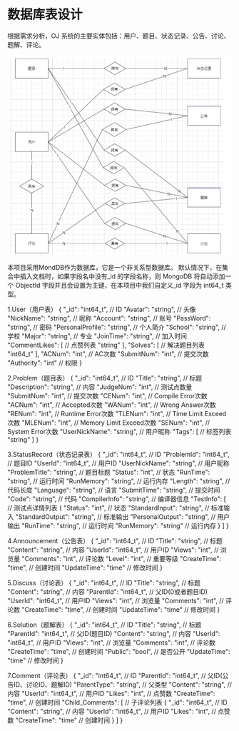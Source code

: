 # 数据库表设计

根据需求分析，OJ 系统的主要实体包括：用户、题目、状态记录、公告、讨论、题解、评论。

![ER图](images/ER.png)

本项目采用MondDB作为数据库，它是一个非关系型数据库。
默认情况下，在集合中插入文档时，如果字段名中没有_id 的字段名称，则 MongoDB 将自动添加一个 ObjectId 字段并且会设置为主键，在本项目中我们自定义_id 字段为 int64_t 类型。

1.User（用户表）
{
  "_id": "int64_t", // ID
  "Avatar": "string", // 头像
  "NickName": "string", // 昵称
  "Account": "string", // 账号
  "PassWord": "string", // 密码
  "PersonalProfile": "string", // 个人简介
  "School": "string", // 学校
  "Major": "string", // 专业
  "JoinTime": "string", // 加入时间
  "CommentLikes": [
    // 点赞列表
    "string"
  ],
  "Solves": [
    // 解决题目列表
    "int64_t"
  ],
  "ACNum": "int", // AC次数
  "SubmitNum": "int", // 提交次数
  "Authority": "int" // 权限
}

2.Problem（题目表）
{
  "_id": "int64_t", // ID
  "Title": "string", // 标题
  "Description": "string", // 内容
  "JudgeNum": "int", // 测试点数量
  "SubmitNum": "int", // 提交次数
  "CENum": "int", // Compile Error次数
  "ACNum": "int", // Accepted次数
  "WANum": "int", // Wrong Answer次数
  "RENum": "int", // Runtime Error次数
  "TLENum": "int", // Time Limit Exceed次数
  "MLENum": "int", // Memory Limit Exceed次数
  "SENum": "int", // System Error次数
  "UserNickName": "string", // 用户昵称
  "Tags": [
    // 标签列表
    "string"
  ]
}

3.StatusRecord（状态记录表）
{
  "_id": "int64_t", // ID
  "ProblemId": "int64_t", // 题目ID
  "UserId": "int64_t", // 用户ID
  "UserNickName": "string", // 用户昵称
  "ProblemTitle": "string", // 题目标题
  "Status": "int", // 状态
  "RunTime": "string", // 运行时间
  "RunMemory": "string", // 运行内存
  "Length": "string", // 代码长度
  "Language": "string", // 语言
  "SubmitTime": "string", // 提交时间
  "Code": "string", // 代码
  "CompilerInfo": "string", // 编译器信息
  "TestInfo": [
    // 测试点详情列表
    {
      "Status": "int", // 状态
      "StandardInput": "string", // 标准输入
      "StandardOutput": "string", // 标准输出
      "PersonalOutput": "string", // 用户输出
      "RunTime": "string", // 运行时间
      "RunMemory": "string" // 运行内存
    }
  ]
}

4.Announcement（公告表）
{
  "_id": "int64_t", // ID
  "Title": "string", // 标题
  "Content": "string", // 内容
  "UserId": "int64_t", // 用户ID
  "Views": "int", // 浏览量
  "Comments": "int", // 评论数
  "Level": "int", // 重要等级
  "CreateTime": "time", // 创建时间
  "UpdateTime": "time" // 修改时间
}

5.Discuss（讨论表）
{
  "_id": "int64_t", // ID
  "Title": "string", // 标题
  "Content": "string", // 内容
  "ParentId": "int64_t", // 父ID(0或者题目ID)
  "UserId": "int64_t", // 用户ID
  "Views": "int", // 浏览量
  "Comments": "int", // 评论数
  "CreateTime": "time", // 创建时间
  "UpdateTime": "time" // 修改时间
}

6.Solution（题解表）
{
  "_id": "int64_t", // ID
  "Title": "string", // 标题
  "ParentId": "int64_t", // 父ID(题目ID)
  "Content": "string", // 内容
  "UserId": "int64_t", // 用户ID
  "Views": "int", // 浏览量
  "Comments": "int", // 评论数
  "CreateTime": "time", // 创建时间
  "Public": "bool", // 是否公开
  "UpdateTime": "time" // 修改时间
}

7.Comment（评论表）
{
  "_id": "int64_t", // ID
  "ParentId": "int64_t", // 父ID(公告ID、讨论ID、题解ID)
  "ParentType": "string", // 父类型
  "Content": "string", // 内容
  "UserId": "int64_t", // 用户ID
  "Likes": "int", // 点赞数
  "CreateTime": "time", // 创建时间
  "Child_Comments": [
    // 子评论列表
    {
      "_id": "int64_t", // ID
      "Content": "string", // 内容
      "UserId": "int64_t", // 用户ID
      "Likes": "int", // 点赞数
      "CreateTime": "time" // 创建时间
    }
  ]
}
